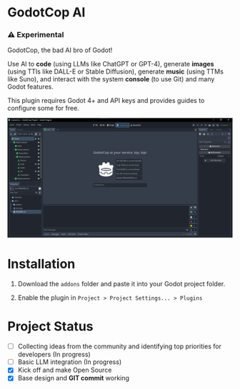 # GodotCop AI

### ⚠ Experimental

GodotCop, the bad AI bro of Godot!

Use AI to **code** (using LLMs like ChatGPT or GPT-4), generate **images** (using TTIs like DALL-E or Stable Diffusion), generate **music** (using TTMs like Suno), and interact with the system **console** (to use Git) and many Godot features.

This plugin requires Godot 4+ and API keys and provides guides to configure some for free.

![GodotCop AI screenshot](/docs/screenshot.png?raw=true)

# Installation

1. Download the `addons` folder and paste it into your Godot project folder.

2. Enable the plugin in `Project > Project Settings... > Plugins`


# Project Status

- [ ] Collecting ideas from the community and identifying top priorities for developers (In progress)
- [ ] Basic LLM integration (In progress)
- [x] Kick off and make Open Source
- [x] Base design and **GIT commit** working